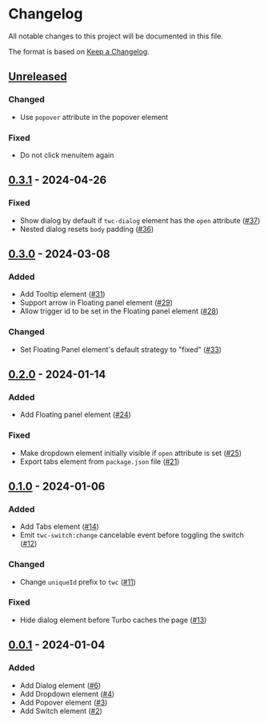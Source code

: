 # Changelog

All notable changes to this project will be documented in this file.

The format is based on [Keep a Changelog](https://keepachangelog.com/en/1.0.0/).

## [Unreleased]

### Changed

- Use `popover` attribute in the popover element

### Fixed

- Do not click menuitem again

## [0.3.1] - 2024-04-26

### Fixed

- Show dialog by default if `twc-dialog` element has the `open` attribute ([#37](https://github.com/abeidahmed/tailwindcss-elements/pull/37))
- Nested dialog resets `body` padding ([#36](https://github.com/abeidahmed/tailwindcss-elements/pull/36))

## [0.3.0] - 2024-03-08

### Added

- Add Tooltip element ([#31](https://github.com/abeidahmed/tailwindcss-elements/pull/31))
- Support arrow in Floating panel element ([#29](https://github.com/abeidahmed/tailwindcss-elements/pull/29))
- Allow trigger id to be set in the Floating panel element ([#28](https://github.com/abeidahmed/tailwindcss-elements/pull/28))

### Changed

- Set Floating Panel element's default strategy to "fixed" ([#33](https://github.com/abeidahmed/tailwindcss-elements/pull/33))

## [0.2.0] - 2024-01-14

### Added

- Add Floating panel element ([#24](https://github.com/abeidahmed/tailwindcss-elements/pull/24))

### Fixed

- Make dropdown element initially visible if `open` attribute is set ([#25](https://github.com/abeidahmed/tailwindcss-elements/pull/25))
- Export tabs element from `package.json` file ([#21](https://github.com/abeidahmed/tailwindcss-elements/pull/21))

## [0.1.0] - 2024-01-06

### Added

- Add Tabs element ([#14](https://github.com/abeidahmed/tailwindcss-elements/pull/14))
- Emit `twc-switch:change` cancelable event before toggling the switch ([#12](https://github.com/abeidahmed/tailwindcss-elements/pull/12))

### Changed

- Change `uniqueId` prefix to `twc` ([#11](https://github.com/abeidahmed/tailwindcss-elements/pull/11))

### Fixed

- Hide dialog element before Turbo caches the page ([#13](https://github.com/abeidahmed/tailwindcss-elements/pull/13))

## [0.0.1] - 2024-01-04

### Added

- Add Dialog element ([#6](https://github.com/abeidahmed/tailwindcss-elements/pull/6))
- Add Dropdown element ([#4](https://github.com/abeidahmed/tailwindcss-elements/pull/4))
- Add Popover element ([#3](https://github.com/abeidahmed/tailwindcss-elements/pull/3))
- Add Switch element ([#2](https://github.com/abeidahmed/tailwindcss-elements/pull/2))

[unreleased]: https://github.com/abeidahmed/tailwindcss-elements/compare/v0.3.1...HEAD
[0.3.1]: https://github.com/abeidahmed/tailwindcss-elements/compare/v0.3.0...v0.3.1
[0.3.0]: https://github.com/abeidahmed/tailwindcss-elements/compare/v0.2.0...v0.3.0
[0.2.0]: https://github.com/abeidahmed/tailwindcss-elements/compare/v0.1.0...v0.2.0
[0.1.0]: https://github.com/abeidahmed/tailwindcss-elements/compare/v0.0.1...v0.1.0
[0.0.1]: https://github.com/abeidahmed/tailwindcss-elements/releases/tag/v0.0.1
